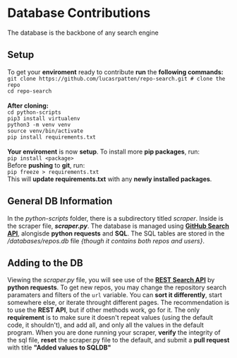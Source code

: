 # Database Contributions
The database is the backbone of any search engine
## Setup
To get your **enviroment** ready to contribute **run** the **following commands:**</br>
`git clone https://github.com/lucasrpatten/repo-search.git # clone the repo`</br>
`cd repo-search`</br>
</br>
**After cloning:**</br>
`cd python-scripts`</br>
`pip3 install virtualenv`</br>
`python3 -m venv venv`</br>
`source venv/bin/activate`</br>
`pip install requirements.txt`</br>
</br>
**Your enviroment** is now **setup**. To install more **pip packages**, run:</br>
`pip install <package>`</br>
Before **pushing** to **git**, run:</br>
`pip freeze > requirements.txt`</br>
This will **update requirements.txt** with any **newly installed packages**.
## General DB Information
In the *python-scripts* folder, there is a subdirectory titled *scraper*. Inside is the scraper file, ***scraper.py***. The database is managed using
**[GitHub Search API][searchapi]**, alongisde **python requests** and **SQL**. The SQL tables are stored in the */databases/repos.db* file
*{though it contains both repos and users}*.
## Adding to the DB
Viewing the *scraper.py* file, you will see use of the **[REST Search API][searchapi]** by **python requests**. To get new repos, you may change the repository
search paramaters and filters of the `url` variable. You can **sort it differently**, start somewhere else, or iterate throught different pages. 
The recommendation is to use the **REST API**, but if other methods work, go for it. 
The only **requirement** is to make sure it doesn't repeat values (using the default code, it shouldn't),
and add all, and only all the values in the default program. When you are done running
your scraper, **verify** the integrity of the sql file, **reset** the scraper.py file to the default, and submit a **pull request** with title **"Added values to SQLDB"**


[searchapi]: https://docs.github.com/en/rest/search

